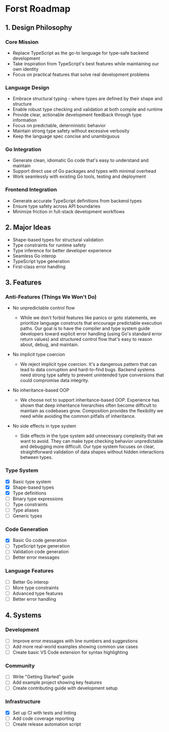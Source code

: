 # Forst Roadmap

## 1. Design Philosophy

### Core Mission

- Replace TypeScript as the go-to language for type-safe backend development
- Take inspiration from TypeScript's best features while maintaining our own identity
- Focus on practical features that solve real development problems

### Language Design

- Embrace structural typing - where types are defined by their shape and structure
- Enable robust type checking and validation at both compile and runtime
- Provide clear, actionable development feedback through type information
- Focus on predictable, deterministic behavior
- Maintain strong type safety without excessive verbosity
- Keep the language spec concise and unambiguous

### Go Integration

- Generate clean, idiomatic Go code that's easy to understand and maintain
- Support direct use of Go packages and types with minimal overhead
- Work seamlessly with existing Go tools, testing and deployment

### Frontend Integration

- Generate accurate TypeScript definitions from backend types
- Ensure type safety across API boundaries
- Minimize friction in full-stack development workflows

## 2. Major Ideas

- Shape-based types for structural validation
- Type constraints for runtime safety
- Type inference for better developer experience
- Seamless Go interop
- TypeScript type generation
- First-class error handling

## 3. Features

### Anti-Features (Things We Won't Do)

- No unpredictable control flow

  - While we don't forbid features like panics or goto statements, we prioritize language constructs that encourage predictable execution paths. Our goal is to have the compiler and type system guide developers toward explicit error handling (using Go's standard error return values) and structured control flow that's easy to reason about, debug, and maintain.

- No implicit type coercion

  - We reject implicit type coercion. It's a dangerous pattern that can lead to data corruption and hard-to-find bugs. Backend systems need strong type safety to prevent unintended type conversions that could compromise data integrity.

- No inheritance-based OOP

  - We choose not to support inheritance-based OOP. Experience has shown that deep inheritance hierarchies often become difficult to maintain as codebases grow. Composition provides the flexibility we need while avoiding the common pitfalls of inheritance.

- No side effects in type system

  - Side effects in the type system add unnecessary complexity that we want to avoid. They can make type checking behavior unpredictable and debugging more difficult. Our type system focuses on clear, straightforward validation of data shapes without hidden interactions between types.

### Type System

- [x] Basic type system
- [x] Shape-based types
- [x] Type definitions
- [ ] Binary type expressions
- [ ] Type constraints
- [ ] Type aliases
- [ ] Generic types

### Code Generation

- [x] Basic Go code generation
- [ ] TypeScript type generation
- [ ] Validation code generation
- [ ] Better error messages

### Language Features

- [ ] Better Go interop
- [ ] More type constraints
- [ ] Advanced type features
- [ ] Better error handling

## 4. Systems

### Development

- [ ] Improve error messages with line numbers and suggestions
- [ ] Add more real-world examples showing common use cases
- [ ] Create basic VS Code extension for syntax highlighting

### Community

- [ ] Write "Getting Started" guide
- [ ] Add example project showing key features
- [ ] Create contributing guide with development setup

### Infrastructure

- [x] Set up CI with tests and linting
- [ ] Add code coverage reporting
- [ ] Create release automation script

